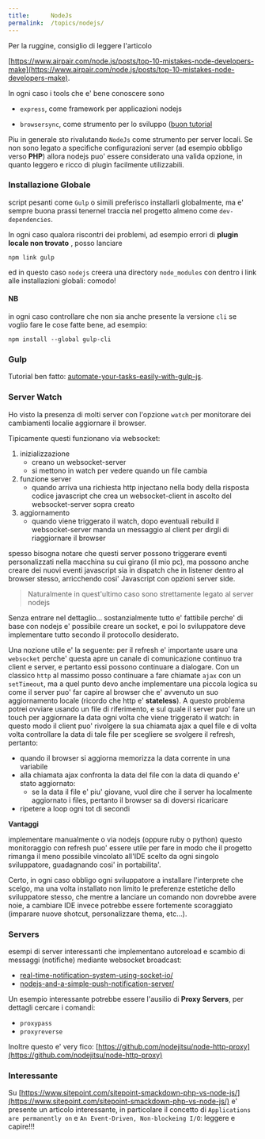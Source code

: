 ```yaml
---
title:      NodeJs
permalink:  /topics/nodejs/
---
```


Per la ruggine, consiglio di leggere l'articolo

[https://www.airpair.com/node.js/posts/top-10-mistakes-node-developers-make](https://www.airpair.com/node.js/posts/top-10-mistakes-node-developers-make).


In ogni caso i tools che e' bene conoscere sono

- `express`, come framework per applicazioni nodejs

- `browsersync`, come strumento per lo sviluppo ([buon tutorial](https://scotch.io/tutorials/how-to-use-browsersync-for-faster-development)


Piu in generale sto rivalutando `NodeJs` come strumento per server locali.
Se non sono legato a specifiche configurazioni server (ad esempio obbligo verso **PHP**) allora nodejs puo' essere considerato una valida opzione, in quanto leggero e ricco di plugin facilmente utilizzabili.


### Installazione Globale

script pesanti come `Gulp` o simili preferisco installarli globalmente,
ma e' sempre buona prassi tenernel traccia nel progetto almeno come `dev-dependencies`.

In ogni caso qualora riscontri dei problemi, ad esempio errori di **plugin locale non trovato** , posso lanciare

````
npm link gulp
````
ed in questo caso `nodejs` creera una directory `node_modules` con dentro i link alle installazioni globali: comodo!

#### NB

in ogni caso controllare che non sia anche presente la versione `cli` se voglio fare le cose fatte bene, ad esempio:

````
npm install --global gulp-cli
````


### Gulp

Tutorial ben fatto: [automate-your-tasks-easily-with-gulp-js](https://scotch.io/tutorials/automate-your-tasks-easily-with-gulp-js).


### Server Watch

Ho visto la presenza di molti server con l'opzione `watch` per monitorare dei cambiamenti localie aggiornare il browser.

Tipicamente questi funzionano via websocket:

1. inizializzazione
    - creano un websocket-server
    - si mettono in watch per vedere quando un file cambia
2. funzione server
    - quando arriva una richiesta http injectano nella body della risposta codice javascript che crea un websocket-client in ascolto del websocket-server sopra creato
3. aggiornamento
    - quando viene triggerato il watch, dopo eventuali rebuild il websocket-server manda un messaggio al client per dirgli di riaggiornare il browser

spesso bisogna notare che questi server possono triggerare eventi personalizzati nella macchina su cui girano (il mio pc), ma possono anche creare dei nuovi eventi javascript sia in dispatch che in listener dentro al browser stesso, arricchendo cosi' Javascript con opzioni server side.

> Naturalmente in quest'ultimo caso sono strettamente legato al server nodejs


Senza entrare nel dettaglio... sostanzialmente tutto e' fattibile perche' di base con nodejs e' possibile creare un socket, e poi lo sviluppatore deve implementare tutto secondo il protocollo desiderato.

Una nozione utile e' la seguente: per il refresh e' importante usare una `websocket` perche' questa apre un canale di comunicazione continuo tra client e server, e pertanto essi possono continuare a dialogare.
Con un classico `http` al massimo posso continuare a fare chiamate `ajax` con un `setTimeout`, ma a quel punto devo anche implementare una piccola logica su come il server puo' far capire al browser che e' avvenuto un suo aggiornamento locale (ricordo che http e' **stateless**). A questo problema potrei ovviare usando un file di riferimento, e sul quale il server puo' fare un touch per aggiornare la data ogni volta che viene triggerato il watch: in questo modo il client puo' rivolgere la sua chiamata ajax a quel file e di volta volta controllare la data di tale file per scegliere se svolgere il refresh, pertanto:

- quando il browser si aggiorna memorizza la data corrente in una variabile
- alla chiamata ajax confronta la data del file con la data di quando e' stato aggiornato:
    - se la data il file e' piu' giovane, vuol dire che il server ha localmente aggiornato i files, pertanto il browser sa di doversi ricaricare
- ripetere a loop ogni tot di secondi


**Vantaggi**

implementare manualmente o via nodejs (oppure ruby o python) questo monitoraggio con refresh puo' essere utile per fare in modo che il progetto rimanga il meno possibile vincolato all'IDE scelto da ogni singolo sviluppatore, guadagnando cosi' in portabilita'.

Certo, in ogni caso obbligo ogni sviluppatore a installare l'interprete che scelgo, ma una volta installato non limito le preferenze estetiche dello sviluppatore stesso, che mentre a lanciare un comando non dovrebbe avere noie, a cambiare IDE invece potrebbe essere fortemente scoraggiato (imparare nuove shotcut, personalizzare thema, etc...).


### Servers

esempi di server interessanti che implementano autoreload e scambio di messaggi (notifiche) mediante websocket broadcast:

- [real-time-notification-system-using-socket-io/](https://codeforgeek.com/2015/09/real-time-notification-system-using-socket-io/)
- [nodejs-and-a-simple-push-notification-server/](http://www.gianlucaguarini.com/blog/nodejs-and-a-simple-push-notification-server/)


Un esempio interessante potrebbe essere l'ausilio di **Proxy Servers**, per dettagli cercare i comandi:

- `proxypass`
- `proxyreverse`

Inoltre questo e' very fico: [https://github.com/nodejitsu/node-http-proxy](https://github.com/nodejitsu/node-http-proxy)

### Interessante


Su [https://www.sitepoint.com/sitepoint-smackdown-php-vs-node-js/](https://www.sitepoint.com/sitepoint-smackdown-php-vs-node-js/)
e' presente un articolo interessante, in particolare il concetto di `Applications are permanently on` e `An Event-Driven, Non-blockeing I/O`: leggere e capire!!!
